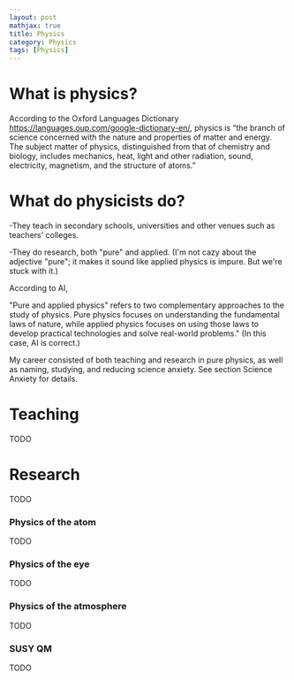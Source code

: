 ```yaml
---
layout: post
mathjax: true
title: Physics
category: Physics
tags: [Physics]
---
```



# What is physics?
According to the Oxford Languages Dictionary https://languages.oup.com/google-dictionary-en/, physics is “the branch of science concerned with the nature and properties of matter and energy. The subject matter of physics, distinguished from that of chemistry and biology, includes mechanics, heat, light and other radiation, sound, electricity, magnetism, and the structure of atoms.” 

# What do physicists do?

-They teach in secondary schools, universities and other venues such as teachers' colleges.

-They do research, both "pure" and applied. (I'm not cazy about the adjective "pure"; it makes it sound like applied physics is impure.  But we're stuck with it.)

According to AI,

"Pure and applied physics" refers to two complementary approaches to the study of physics. Pure physics focuses on understanding the fundamental laws of nature, while applied physics focuses on using those laws to develop practical technologies and solve real-world problems."  (In this case, AI is correct.)

My career consisted of both teaching and research in pure physics, as well as naming, studying, and reducing science anxiety. See section Science Anxiety for details.

# Teaching

TODO

# Research

TODO

###    Physics of the atom

TODO

###    Physics of the eye

TODO

###    Physics of the atmosphere

TODO

###    SUSY QM

TODO





